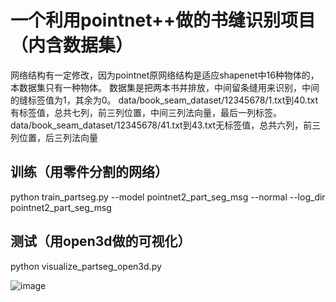 # 一个利用pointnet++做的书缝识别项目（内含数据集）
网络结构有一定修改，因为pointnet原网络结构是适应shapenet中16种物体的，本数据集只有一种物体。
数据集是把两本书并排放，中间留条缝用来识别，中间的缝标签值为1，其余为0。
data/book_seam_dataset/12345678/1.txt到40.txt有标签值，总共七列，前三列位置，中间三列法向量，最后一列标签。
data/book_seam_dataset/12345678/41.txt到43.txt无标签值，总共六列，前三列位置，后三列法向量

## 训练（用零件分割的网络）
python train_partseg.py --model pointnet2_part_seg_msg --normal --log_dir pointnet2_part_seg_msg

## 测试（用open3d做的可视化）
python visualize_partseg_open3d.py 

![image](https://github.com/struggler176393/Pointnet_book_seam/seam.png)